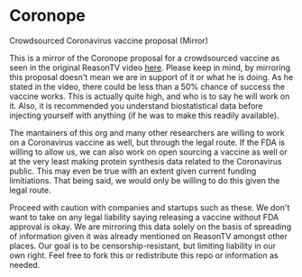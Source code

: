 # Coronope
Crowdsourced Coronavirus vaccine proposal (Mirror)

This is a mirror of the Coronope proposal for a crowdsourced vaccine as seen in the original ReasonTV video [here](https://www.youtube.com/watch?v=7BTvVnOgc10). Please keep in mind, by mirroring this proposal doesn't mean we are in support of it or what he is doing. As he stated in the video, there could be less than a 50% chance of success the vaccine works. This is actually quite high, and who is to say he will work on it. Also, it is recommended you understand biostatistical data before injecting yourself with anything (if he was to make this readily available).

The mantainers of this org and many other researchers are willing to work on a Coronavirus vaccine as well, but through the legal route. If the FDA is willing to allow us, we can also work on open sourcing a vaccine as well or at the very least making protein synthesis data related to the Coronavirus public. This may even be true with an extent given current funding limitiations. That being said, we would only be willing to do this given the legal route.

Proceed with caution with companies and startups such as these. We don't want to take on any legal liability saying releasing a vaccine without FDA approval is okay. We are mirroring this data solely on the basis of spreading of information given it was already mentioned on ReasonTV amongst other places. Our goal is to be censorship-resistant, but limiting liability in our own right. Feel free to fork this or redistribute this repo or information as needed.
